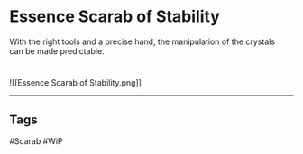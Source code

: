 # Essence Scarab of Stability
With the right tools and a precise hand, the manipulation of the crystals  
can be made predictable.

#
![[Essence Scarab of Stability.png]]

---
## Tags
#Scarab
#WiP 